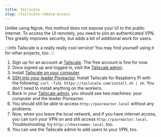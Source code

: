 ```yaml
---
title: Tailscale
slug: /tailscale-remote-access
---
```



Unlike using Ngrok, this method does not expose your UI to the public internet. To access the UI remotely, you need to join an authenticated VPN. This greatly improves security, but adds a bit of additional work for users.

:::info
Tailscale is a really really cool service! You may find yourself using it for other projects, too.
:::


1. Sign up for an account at [Tailscale](https://tailscale.com/). The free account is fine for now.
2. Once signed up and logged in, visit the [Tailscale admin](https://login.tailscale.com/admin/machines).
3. Install [Tailscale on your computer](https://tailscale.com/download).
4. [SSH into your leader Pioreactor](/user-guide/accessing-raspberry-pi). Install Tailscale for Raspberry Pi with the following: `curl -fsSL https://tailscale.com/install.sh | sh`. You don't need to install anything on the workers.
5. Back in your [Tailscale admin](https://login.tailscale.com/admin/machines), you should see two machines: your computer and the leader Pioreactor.
6. You should still be able to access `http://pioreactor.local` without any problems.
7. Now, when you leave the local network, and if you have internet access, you can turn your VPN on and still access `http://pioreactor.local`. Troubleshooting: try `http://<hostname>.local`, too.
8. You can use the Tailscale admin to add users to your VPN, too.
